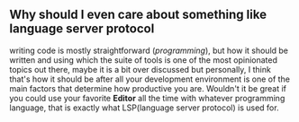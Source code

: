 ## Why should I even care about something like language server protocol

writing code is mostly straightforward (*programming*), but how it should be written and using which
the suite of tools is one of the most opinionated topics out there, maybe it is a bit over discussed
but personally, I think that's how it should be after all your development environment is one of the
main factors that determine how productive you are. Wouldn't it be great if you could use 
your favorite **Editor** all the time with whatever programming language, that is exactly what LSP(language server protocol)
is used for.
